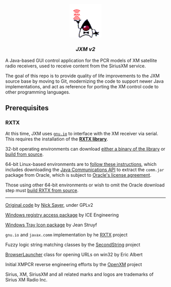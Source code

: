 <p align="center">
    <img src="https://github.com/Jacknet/javaxm/blob/master/images/xm_duke.png?raw=true" alt="JXM" width="100" />
</p>
<h3 align="center"><i>JXM v2</i></h3>

A Java-based GUI control application for the PCR models of XM satellite radio receivers, used to receive content from the SiriusXM service.

The goal of this repo is to provide quality of life improvements to the JXM source base by moving to Git, modernizing the code to support newer Java implementations, and act as reference for porting the XM control code to other programming languages.

## Prerequisites
### RXTX
At this time, JXM uses [`gnu.io`](https://docs.oracle.com/cd/E17802_01/products/products/javacomm/reference/api/javax/comm/package-summary.html) to interface with the XM receiver via serial. This requires the installation of the **[RXTX library](http://rxtx.qbang.org/wiki/index.php/Main_Page)**.

32-bit operating environments can download [either a binary of the library](http://rxtx.qbang.org/pub/rxtx/rxtx-2.1-7-bins-r2.zip) or [build from source](http://rxtx.qbang.org/pub/rxtx/rxtx-2.1-7r2.zip).

64-bit Linux-based environments are to [follow these instructions](http://www.euclideanspace.com/software/language/java/comm/), which includes downloading the [Java Communications API](https://download.oracle.com/otn-pub/java/JAVACOMM/3.0/3.0upd/comm3.0_linux.zip) to extract the `comm.jar` package from Oracle, which is subject to [Oracle's license agreement](https://www.oracle.com/downloads/licenses/java-se-archive-license.html).

Those using other 64-bit environments or wish to omit the Oracle download step must [build RXTX from source](http://rxtx.qbang.org/pub/rxtx/rxtx-2.1-7r2.zip).

---

[Original code](https://sourceforge.net/projects/javaxm/) by [Nick Sayer](https://sourceforge.net/u/nsayer/profile/), under GPLv2

[Windows registry access package](http://www.trustice.com/java/jnireg) by ICE Engineering

[Windows Tray Icon package](http://jeans.studentenweb.org/java/trayicon/trayicon.html) by Jean Struyf

`gnu.io` and `javax.comm` implementation by he [RXTX](http://www.rxtx.org/) project

Fuzzy logic string matching classes by the [SecondString](http://secondstring.sf.net/) project

[BrowserLauncher](http://browserlauncher.sf.net/) class for opening URLs on win32 by Eric Albert

Initial XMPCR reverse engineering efforts by the [OpenXM](http://xmpcr.sf.net/) project

Sirius, XM, SiriusXM and all related marks and logos are trademarks of Sirius XM Radio Inc.
